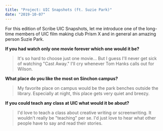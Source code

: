 ```yaml
---
title: "Project: UIC Snapshots (ft. Suzie Park)"
date: "2019-10-07"
---
```


For this edition of Scribe UIC Snapshots, let me introduce one of the long-time members of UIC film making club Prism X and in general an amazing person Suzie Park. 

**If you had watch only one movie forever which one would it be?**

> It's so hard to choose just one movie... But I guess I'll never get sick of watching "Cast Away." I'll cry whenever Tom Hanks calls out for Wilson.

**What place do you like the most on Sinchon campus?**

> My favorite place on campus would be the park benches outside the library. Especially at night, this place gets very quiet and breezy.

**If you could teach any class at UIC what would it be about?**

> I'd love to teach a class about creative writing or screenwriting. It wouldn't really be "teaching" per se. I'd just love to hear what other people have to say and read their stories.
